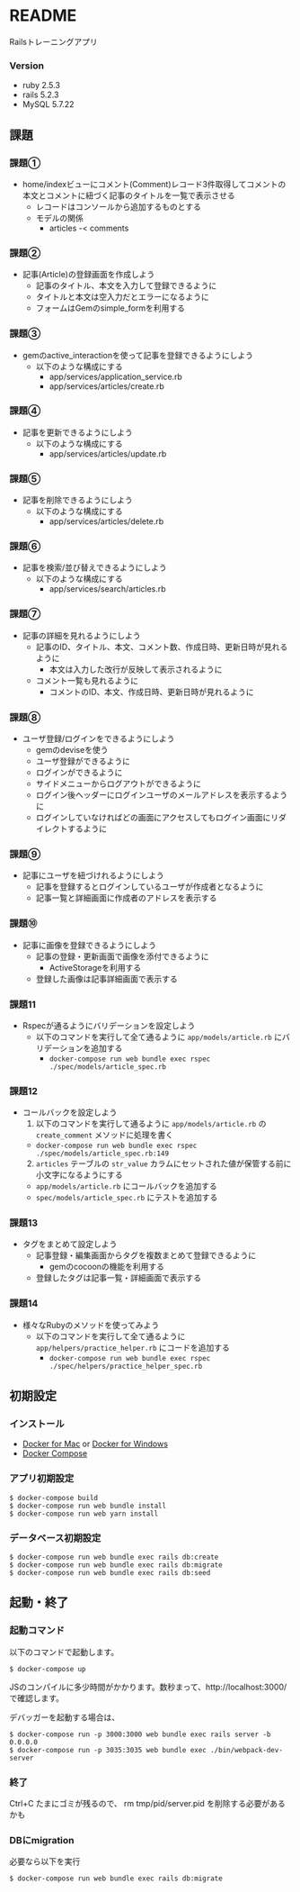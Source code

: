 # README

Railsトレーニングアプリ

### Version
- ruby 2.5.3
- rails 5.2.3
- MySQL 5.7.22

## 課題
### 課題①
- home/indexビューにコメント(Comment)レコード3件取得してコメントの本文とコメントに紐づく記事のタイトルを一覧で表示させる
  - レコードはコンソールから追加するものとする
  - モデルの関係
    - articles -< comments
    
### 課題②
- 記事(Article)の登録画面を作成しよう
  - 記事のタイトル、本文を入力して登録できるように
  - タイトルと本文は空入力だとエラーになるように
  - フォームはGemのsimple_formを利用する
  
### 課題③
- gemのactive_interactionを使って記事を登録できるようにしよう
  - 以下のような構成にする
    - app/services/application_service.rb
    - app/services/articles/create.rb
    
### 課題④
- 記事を更新できるようにしよう
  - 以下のような構成にする
    - app/services/articles/update.rb
    
### 課題⑤
- 記事を削除できるようにしよう
  - 以下のような構成にする
    - app/services/articles/delete.rb
    
### 課題⑥
- 記事を検索/並び替えできるようにしよう
  - 以下のような構成にする
    - app/services/search/articles.rb
    
### 課題⑦
- 記事の詳細を見れるようにしよう
  - 記事のID、タイトル、本文、コメント数、作成日時、更新日時が見れるように
    - 本文は入力した改行が反映して表示されるように
  - コメント一覧も見れるように
    - コメントのID、本文、作成日時、更新日時が見れるように
    
### 課題⑧
- ユーザ登録/ログインをできるようにしよう
  - gemのdeviseを使う
  - ユーザ登録ができるように
  - ログインができるように
  - サイドメニューからログアウトができるように
  - ログイン後ヘッダーにログインユーザのメールアドレスを表示するように
  - ログインしていなければどの画面にアクセスしてもログイン画面にリダイレクトするように

### 課題⑨
- 記事にユーザを紐づけれるようにしよう
  - 記事を登録するとログインしているユーザが作成者となるように
  - 記事一覧と詳細画面に作成者のアドレスを表示する
  
### 課題⑩
- 記事に画像を登録できるようにしよう
  - 記事の登録・更新画面で画像を添付できるように
    - ActiveStorageを利用する
  - 登録した画像は記事詳細画面で表示する 
  
### 課題11
- Rspecが通るようにバリデーションを設定しよう
  - 以下のコマンドを実行して全て通るように `app/models/article.rb` にバリデーションを追加する
    - `docker-compose run web bundle exec rspec ./spec/models/article_spec.rb` 

### 課題12
- コールバックを設定しよう
  1. 以下のコマンドを実行して通るように `app/models/article.rb` の `create_comment` メソッドに処理を書く
    - `docker-compose run web bundle exec rspec ./spec/models/article_spec.rb:149` 
  2. `articles` テーブルの `str_value` カラムにセットされた値が保管する前に小文字になるようにする
    - `app/models/article.rb` にコールバックを追加する
    - `spec/models/article_spec.rb` にテストを追加する
    
### 課題13
- タグをまとめて設定しよう
  - 記事登録・編集画面からタグを複数まとめて登録できるように
    - gemのcocoonの機能を利用する
  - 登録したタグは記事一覧・詳細画面で表示する
  
### 課題14
- 様々なRubyのメソッドを使ってみよう
  - 以下のコマンドを実行して全て通るように `app/helpers/practice_helper.rb` にコードを追加する
    - `docker-compose run web bundle exec rspec ./spec/helpers/practice_helper_spec.rb`

## 初期設定

### インストール
- [Docker for Mac](https://www.docker.com/docker-mac) or [Docker for Windows](https://docs.docker.com/docker-for-windows/)
- [Docker Compose](https://docs.docker.com/compose/install/)

### アプリ初期設定
```
$ docker-compose build
$ docker-compose run web bundle install
$ docker-compose run web yarn install
```

### データベース初期設定
```
$ docker-compose run web bundle exec rails db:create
$ docker-compose run web bundle exec rails db:migrate
$ docker-compose run web bundle exec rails db:seed
```

## 起動・終了

### 起動コマンド

以下のコマンドで起動します。

```
$ docker-compose up
```

JSのコンパイルに多少時間がかかります。数秒まって、http://localhost:3000/ で確認します。

デバッガーを起動する場合は、

```
$ docker-compose run -p 3000:3000 web bundle exec rails server -b 0.0.0.0
$ docker-compose run -p 3035:3035 web bundle exec ./bin/webpack-dev-server
```

### 終了
Ctrl+C
たまにゴミが残るので、  rm tmp/pid/server.pid を削除する必要があるかも

### DBにmigration
必要なら以下を実行
```
$ docker-compose run web bundle exec rails db:migrate
```